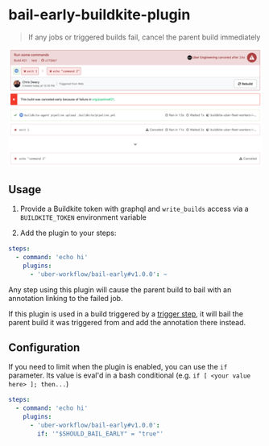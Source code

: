 # bail-early-buildkite-plugin

> If any jobs or triggered builds fail, cancel the parent build immediately

![Screenshot of bailed build](./.github/screenshot.png)

## Usage

1. Provide a Buildkite token with graphql and `write_builds` access via a `BUILDKITE_TOKEN` environment variable

2. Add the plugin to your steps:

```yaml
steps:
  - command: 'echo hi'
    plugins:
      - 'uber-workflow/bail-early#v1.0.0': ~
```

Any step using this plugin will cause the parent build to bail with an annotation linking to the failed job.

If this plugin is used in a build triggered by a [trigger step](https://buildkite.com/docs/pipelines/trigger-step), it will bail the parent build it was triggered from and add the annotation there instead.

## Configuration

If you need to limit when the plugin is enabled, you can use the `if` parameter. Its value is eval'd in a bash conditional (e.g. `if [ <your value here> ]; then...`)

```yaml
steps:
  - command: 'echo hi'
    plugins:
      - 'uber-workflow/bail-early#v1.0.0':
        if: '"$SHOULD_BAIL_EARLY" = "true"'
```
